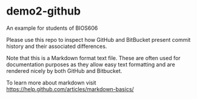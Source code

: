 # demo2-github
An example for students of BIOS606

Please use this repo to inspect how GitHub and BitBucket present commit history and their associated differences.

Note that this is a Markdown format text file. These are often used for documentation purposes as they allow easy 
text formatting and are rendered nicely by both GitHub and Bitbucket.

To learn more about markdown visit <https://help.github.com/articles/markdown-basics/>

